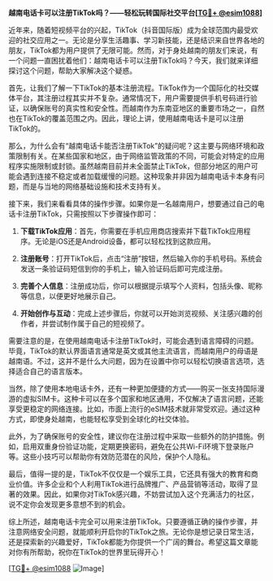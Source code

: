 **越南电话卡可以注册TikTok吗？——轻松玩转国际社交平台[[TG💪+ @esim1088](https://t.me/s/esim1088)]**

近年来，随着短视频平台的兴起，TikTok（抖音国际版）成为全球范围内最受欢迎的社交应用之一。无论是分享生活趣事、学习新技能，还是结识来自世界各地的朋友，TikTok都为用户提供了无限可能。然而，对于身处越南的朋友们来说，有一个问题一直困扰着他们：越南电话卡可以注册TikTok吗？今天，我们就来详细探讨这个问题，帮助大家解决这个疑惑。

首先，让我们了解一下TikTok的基本注册流程。TikTok作为一个国际化的社交媒体平台，其注册过程其实并不复杂。通常情况下，用户需要提供手机号码进行验证，以确保账号的真实性和安全性。而越南作为东南亚地区的重要市场之一，自然也在TikTok的覆盖范围之内。因此，理论上讲，使用越南电话卡是可以注册TikTok的。

那么，为什么会有“越南电话卡能否注册TikTok”的疑问呢？这主要与网络环境和政策限制有关。在某些国家和地区，由于网络监管政策的不同，可能会对特定的应用程序实施限制或封锁。虽然越南目前并未全面禁止TikTok，但部分地区的用户可能会遇到连接不稳定或者加载缓慢的问题。这种现象并非因为越南电话卡本身有问题，而是与当地的网络基础设施和技术支持有关。

接下来，我们来看看具体的操作步骤。如果你是一名越南用户，想要通过自己的电话卡注册TikTok，只需按照以下步骤操作即可：

1. **下载TikTok应用**：首先，你需要在手机应用商店搜索并下载TikTok应用程序。无论是iOS还是Android设备，都可以轻松找到这款应用。

2. **注册账号**：打开TikTok后，点击“注册”按钮，然后输入你的手机号码。系统会发送一条验证码短信到你的手机上，输入验证码后即可完成注册。

3. **完善个人信息**：注册成功后，你可以根据提示填写个人资料，包括头像、昵称等信息，以便更好地展示自己。

4. **开始创作与互动**：完成上述步骤后，你就可以开始浏览视频、关注感兴趣的创作者，并尝试制作属于自己的短视频了。

需要注意的是，在使用越南电话卡注册TikTok时，可能会遇到语言障碍的问题。毕竟，TikTok的默认界面语言通常是英文或其他主流语言，而越南用户的母语是越南语。不过，这并不是什么大问题，因为在设置中你可以轻松切换语言选项，选择适合自己的语言版本。

当然，除了使用本地电话卡外，还有一种更加便捷的方式——购买一张支持国际漫游的虚拟SIM卡。这种卡可以在多个国家和地区通用，不仅解决了语言问题，还能享受更稳定的网络连接。比如，市面上流行的eSIM技术就非常受欢迎。通过这种方式，即使身处越南，也能轻松享受到全球化的社交体验。

此外，为了确保账号的安全性，建议你在注册过程中采取一些额外的防护措施。例如，启用双重身份验证功能，定期更换密码，避免在公共Wi-Fi环境下登录账户等。这些小技巧可以帮助你有效防范潜在的风险，保护个人隐私。

最后，值得一提的是，TikTok不仅仅是一个娱乐工具，它还具有强大的教育和商业价值。许多企业和个人利用TikTok进行品牌推广、产品营销等活动，取得了显著的效果。因此，如果你对TikTok感兴趣，不妨尝试加入这个充满活力的社区，说不定你会发现更多意想不到的机会。

综上所述，越南电话卡完全可以用来注册TikTok。只要遵循正确的操作步骤，并注意网络安全问题，就能顺利开启你的TikTok之旅。无论你是想记录日常生活，还是探索新的兴趣爱好，TikTok都能为你提供一个广阔的舞台。希望这篇文章能对你有所帮助，祝你在TikTok的世界里玩得开心！

[[TG💪+ @esim1088](https://t.me/s/esim1088) ![Image](https://i.postimg.cc/4NQfJmqS/Snipaste-2025-05-13-00-14-12.png)]